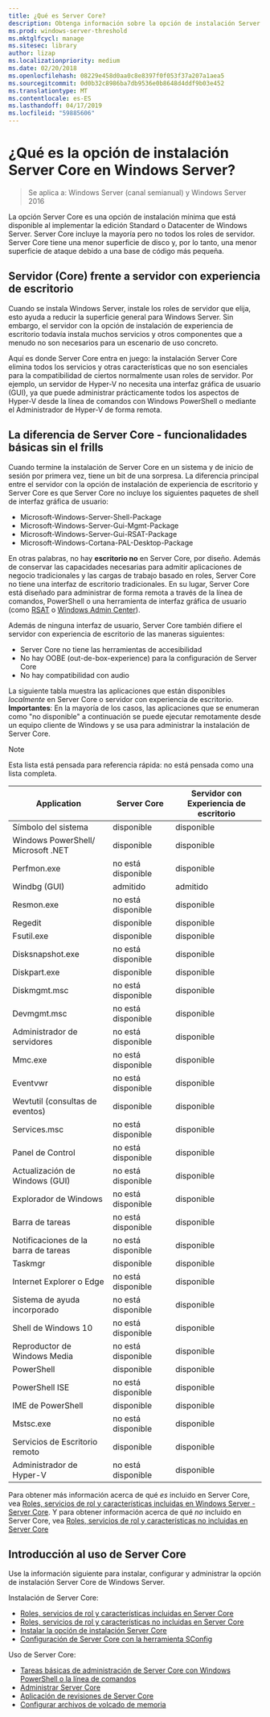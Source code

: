 ```yaml
---
title: ¿Qué es Server Core?
description: Obtenga información sobre la opción de instalación Server Core en Windows Server
ms.prod: windows-server-threshold
ms.mktglfcycl: manage
ms.sitesec: library
author: lizap
ms.localizationpriority: medium
ms.date: 02/20/2018
ms.openlocfilehash: 08229e458d0aa0c8e8397f0f053f37a207a1aea5
ms.sourcegitcommit: 0d0b32c8986ba7db9536e0b8648d4ddf9b03e452
ms.translationtype: MT
ms.contentlocale: es-ES
ms.lasthandoff: 04/17/2019
ms.locfileid: "59885606"
---
```

# <a name="what-is-the-server-core-installation-option-in-windows-server"></a>¿Qué es la opción de instalación Server Core en Windows Server?

> Se aplica a: Windows Server (canal semianual) y Windows Server 2016

La opción Server Core es una opción de instalación mínima que está disponible al implementar la edición Standard o Datacenter de Windows Server. Server Core incluye la mayoría pero no todos los roles de servidor. Server Core tiene una menor superficie de disco y, por lo tanto, una menor superficie de ataque debido a una base de código más pequeña. 

## <a name="server-core-vs-server-with-desktop-experience"></a>Servidor (Core) frente a servidor con experiencia de escritorio 
Cuando se instala Windows Server, instale los roles de servidor que elija, esto ayuda a reducir la superficie general para Windows Server. Sin embargo, el servidor con la opción de instalación de experiencia de escritorio todavía instala muchos servicios y otros componentes que a menudo no son necesarios para un escenario de uso concreto. 

Aquí es donde Server Core entra en juego: la instalación Server Core elimina todos los servicios y otras características que no son esenciales para la compatibilidad de ciertos normalmente usan roles de servidor. Por ejemplo, un servidor de Hyper-V no necesita una interfaz gráfica de usuario (GUI), ya que puede administrar prácticamente todos los aspectos de Hyper-V desde la línea de comandos con Windows PowerShell o mediante el Administrador de Hyper-V de forma remota. 

## <a name="the-server-core-difference---core-capabilities-without-the-frills"></a>La diferencia de Server Core - funcionalidades básicas sin el frills
Cuando termine la instalación de Server Core en un sistema y de inicio de sesión por primera vez, tiene un bit de una sorpresa. La diferencia principal entre el servidor con la opción de instalación de experiencia de escritorio y Server Core es que Server Core no incluye los siguientes paquetes de shell de interfaz gráfica de usuario:

- Microsoft-Windows-Server-Shell-Package
- Microsoft-Windows-Server-Gui-Mgmt-Package
- Microsoft-Windows-Server-Gui-RSAT-Package
- Microsoft-Windows-Cortana-PAL-Desktop-Package

En otras palabras, no hay **escritorio no** en Server Core, por diseño. Además de conservar las capacidades necesarias para admitir aplicaciones de negocio tradicionales y las cargas de trabajo basado en roles, Server Core no tiene una interfaz de escritorio tradicionales. En su lugar, Server Core está diseñado para administrar de forma remota a través de la línea de comandos, PowerShell o una herramienta de interfaz gráfica de usuario (como [RSAT](../../remote/remote-server-administration-tools.md) o [Windows Admin Center](../../manage/windows-admin-center/overview.md)).

Además de ninguna interfaz de usuario, Server Core también difiere el servidor con experiencia de escritorio de las maneras siguientes:

- Server Core no tiene las herramientas de accesibilidad
- No hay OOBE (out-de-box-experience) para la configuración de Server Core
- No hay compatibilidad con audio

La siguiente tabla muestra las aplicaciones que están disponibles *localmente* en Server Core o servidor con experiencia de escritorio. **Importantes**: En la mayoría de los casos, las aplicaciones que se enumeran como "no disponible" a continuación se puede ejecutar remotamente desde un equipo cliente de Windows y se usa para administrar la instalación de Server Core.

> [!NOTE]
> Esta lista está pensada para referencia rápida: no está pensada como una lista completa.


| Application                     | Server Core     | Servidor con Experiencia de escritorio |
|------------------------------------|-----------------|--------------------------------|
| Símbolo del sistema                     | disponible       | disponible                      |
| Windows PowerShell/ Microsoft .NET | disponible       | disponible                      |
| Perfmon.exe                        | no está disponible  | disponible                      |
| Windbg (GUI)                         | admitido       | admitido                      |
| Resmon.exe                         | no está disponible   | disponible                      |
| Regedit                            | disponible       | disponible                      |
| Fsutil.exe                         | disponible       | disponible                      |
| Disksnapshot.exe                   | no está disponible   | disponible                      |
| Diskpart.exe                       | disponible       | disponible                      |
| Diskmgmt.msc                       | no está disponible   | disponible                      |
| Devmgmt.msc                        | no está disponible   | disponible                      |
| Administrador de servidores                     | no está disponible  | disponible                      |
| Mmc.exe                            | no está disponible   | disponible                      |
| Eventvwr                           | no está disponible  | disponible                      |
| Wevtutil (consultas de eventos)           | disponible       | disponible                      |
| Services.msc                       | no está disponible   | disponible                      |
| Panel de Control                      | no está disponible   | disponible                      |
| Actualización de Windows (GUI)                 | no está disponible | disponible                      |
| Explorador de Windows                   | no está disponible   | disponible                      |
| Barra de tareas                            | no está disponible   | disponible                      |
| Notificaciones de la barra de tareas              | no está disponible   | disponible                      |
| Taskmgr                            | disponible       | disponible                      |
| Internet Explorer o Edge          | no está disponible   | disponible                      |
| Sistema de ayuda incorporado               | no está disponible   | disponible                      |
| Shell de Windows 10                   | no está disponible   | disponible                      |
| Reproductor de Windows Media               | no está disponible   | disponible                      |
| PowerShell                         | disponible       | disponible                      |
| PowerShell ISE                     | no está disponible   | disponible                      |
| IME de PowerShell                     | disponible       | disponible                      |
| Mstsc.exe                          | no está disponible   | disponible                      |
| Servicios de Escritorio remoto            | disponible       | disponible                      |
| Administrador de Hyper-V                    | no está disponible  | disponible                      |


Para obtener más información acerca de qué *es* incluido en Server Core, vea [Roles, servicios de rol y características incluidas en Windows Server - Server Core](server-core-roles-and-services.md). Y para obtener información acerca de qué *no* incluido en Server Core, vea [Roles, servicios de rol y características no incluidas en Server Core](server-core-removed-roles.md)

## <a name="get-started-using-server-core"></a>Introducción al uso de Server Core
Use la información siguiente para instalar, configurar y administrar la opción de instalación Server Core de Windows Server.

Instalación de Server Core: 
- [Roles, servicios de rol y características incluidas en Server Core](server-core-roles-and-services.md)
- [Roles, servicios de rol y características no incluidas en Server Core](server-core-removed-roles.md)
- [Instalar la opción de instalación Server Core](../../get-started/getting-started-with-server-core.md)
- [Configuración de Server Core con la herramienta SConfig](../../get-started/sconfig-on-ws2016.md)

Uso de Server Core:
- [Tareas básicas de administración de Server Core con Windows PowerShell o la línea de comandos](server-core-administer.md)
- [Administrar Server Core](server-core-manage.md)
- [Aplicación de revisiones de Server Core](server-core-servicing.md)
- [Configurar archivos de volcado de memoria](server-core-memory-dump.md)